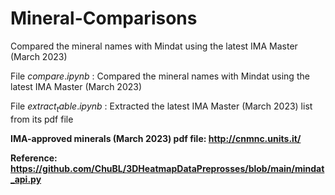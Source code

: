 # Mineral-Comparisons
Compared the mineral names with Mindat using the latest IMA Master (March 2023)


File $compare.ipynb$ : Compared the mineral names with Mindat using the latest IMA Master (March 2023)

File $extract_table.ipynb$ : Extracted the latest IMA Master (March 2023) list from its pdf file

**IMA-approved minerals (March 2023) pdf file: http://cnmnc.units.it/**

**Reference: https://github.com/ChuBL/3DHeatmapDataPreprosses/blob/main/mindat_api.py**

